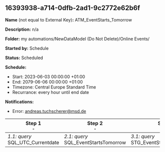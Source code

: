 ## 16393938-a714-0dfb-2ad1-9c2772e62b6f

**Name** (not equal to External Key)**:** ATM_EventStarts_Tomorrow

**Description:** n/a

**Folder:** my automations/NewDataModel (Do Not Delete)/Online Events/

**Started by:** Schedule

**Status:** Scheduled

**Schedule:**

* Start: 2023-06-03 00:00:00 +01:00
* End: 2079-06-06 00:00:00 +01:00
* Timezone: Central Europe Standard Time
* Recurrance: every hour until end date

**Notifications:**

* Error: andreas.tuchscherer@msd.de

| Step 1<br>_<small>-</small>_ | Step 2<br>_<small>-</small>_ | Step 3<br>_<small>-</small>_ | Step 4<br>_<small>-</small>_ |
| --- | --- | --- | --- |
| _1.1: query_<br>SQL_UTC_Currentdate | _2.1: query_<br>SQL_EventStartsTomorrow | _3.1: query_<br>STG_EventStartsNow_Dummy | _4.1: journeyEntry_<br>J_OE_Remider_1_start_tomorrow_NDM |
